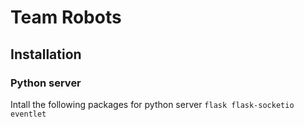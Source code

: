 # Team Robots


## Installation

### Python server
Intall the following packages for python server `flask flask-socketio eventlet`
